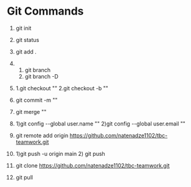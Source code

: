 # Git Commands

1) git init
2) git status
3) git add .
4) 1. git branch
   2. git branch -D
5) 1.git checkout ""
   2.git checkout -b ""
6) git commit -m ""
7) git merge ""

8) 1)git config --global user.name ""
   2)git config --global user.email ""
9) git remote add origin https://github.com/natenadze1102/tbc-teamwork.git
10) 1)git push -u origin main
    2) git push

11) git clone https://github.com/natenadze1102/tbc-teamwork.git

12) git pull


